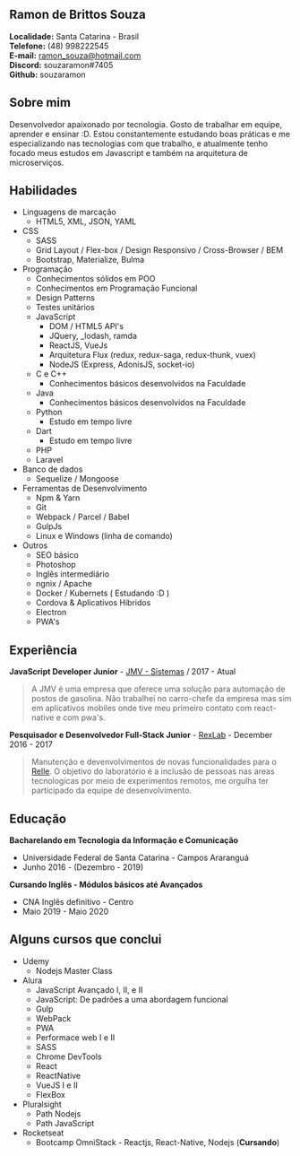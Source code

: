
## Ramon de Brittos Souza
**Localidade:** Santa Catarina - Brasil<br>
**Telefone:** (48) 998222545<br>
**E-mail:** ramon_souza@hotmail.com<br>
**Discord:** souzaramon#7405<br>
**Github:** souzaramon

## Sobre mim
Desenvolvedor apaixonado por tecnologia. Gosto de trabalhar em equipe, aprender e ensinar :D.
Estou constantemente estudando boas práticas e me especializando nas tecnologias com que trabalho, e atualmente tenho focado meus estudos em Javascript e também na arquitetura de microserviços.

## Habilidades

- Linguagens de marcação
  - HTML5, XML, JSON, YAML
- CSS
  - SASS
  - Grid Layout / Flex-box / Design Responsivo / Cross-Browser / BEM
  - Bootstrap, Materialize, Bulma
- Programação
  - Conhecimentos sólidos em POO
  - Conhecimentos em Programação Funcional
  - Design Patterns
  - Testes unitários
  - JavaScript
    - DOM / HTML5 API's
    - JQuery, _lodash, ramda
    - ReactJS, VueJs
    - Arquitetura Flux (redux, redux-saga, redux-thunk, vuex)
    - NodeJS (Express, AdonisJS, socket-io)
  - C e C++
    - Conhecimentos básicos desenvolvidos na Faculdade
  - Java
    - Conhecimentos básicos desenvolvidos na Faculdade
  - Python
    - Estudo em tempo livre
  - Dart
    - Estudo em tempo livre
  - PHP
  - Laravel
- Banco de dados
  - Sequelize / Mongoose
- Ferramentas de Desenvolvimento
  - Npm & Yarn
  - Git
  - Webpack / Parcel / Babel
  - GulpJs
  - Linux e Windows (linha de comando)
- Outros
  - SEO básico
  - Photoshop
  - Inglês intermediário
  - ngnix / Apache
  - Docker / Kubernets ( Estudando :D )
  - Cordova & Aplicativos Hibridos
  - Electron
  - PWA's

## Experiência

**JavaScript Developer Junior** - [JMV - Sistemas](sgap.com.br) / 2017 - Atual
> A JMV é uma empresa que oferece uma solução para automação de postos de gasolina. Não trabalhei no carro-chefe da empresa mas sim em aplicativos mobiles onde tive meu primeiro contato com react-native e com pwa's.

**Pesquisador e Desenvolvedor Full-Stack Junior** - [RexLab](rexlab.ufsc.br) - December 2016 - 2017
> Manutenção e devenvolvimentos de novas funcionalidades para o [Relle](http://relle.ufsc.br). O objetivo do laboratório é a inclusão de pessoas nas areas tecnologicas por meio de experimentos remotos,  me orgulha ter participado da equipe de desenvolvimento.

## Educação

**Bacharelando em Tecnologia da Informação e Comunicação** 
- Universidade Federal de Santa Catarina - Campos Araranguá
- Junho 2016 - (Dezembro - 2019)

**Cursando Inglês - Módulos básicos até Avançados**
- CNA Inglês definitivo - Centro
- Maio 2019 - Maio 2020

## Alguns cursos que conclui

* Udemy
    - Nodejs Master Class
* Alura 
    - JavaScript Avançado I, II, e II
    - JavaScript: De padrões a uma abordagem funcional
    - Gulp
    - WebPack
    - PWA
    - Performace web I e II
    - SASS
    - Chrome DevTools
    - React
    - ReactNative
    - VueJS I e II
    - FlexBox
* Pluralsight
    - Path Nodejs
    - Path JavaScript
* Rocketseat
    - Bootcamp OmniStack - Reactjs, React-Native, Nodejs (**Cursando**)
